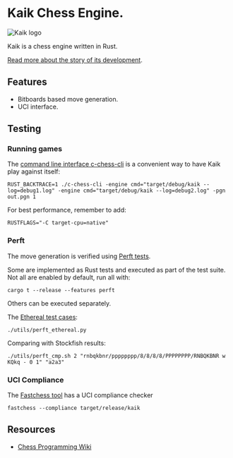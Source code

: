 # Kaik Chess Engine.

![Kaik logo](kaik_small.jpeg)

Kaik is a chess engine written in Rust.

[Read more about the story of its development](https://docs.google.com/document/d/e/2PACX-1vQY7HSYDMW61Dagpkt2_ApORg0S4KayXvj3mwOpUI-OoNZVcaMjGGsVzT7NiYJ3Isv3cW5KeT_oVwDN/pub).

## Features

- Bitboards based move generation.
- UCI interface.

## Testing

### Running games

The [command line interface c-chess-cli](https://github.com/lucasart/c-chess-cli) is a convenient way to have Kaik play against itself:

    RUST_BACKTRACE=1 ./c-chess-cli -engine cmd="target/debug/kaik --log=debug1.log" -engine cmd="target/debug/kaik --log=debug2.log" -pgn out.pgn 1

For best performance, remember to add:

    RUSTFLAGS="-C target-cpu=native"

### Perft

The move generation is verified using [Perft tests](https://www.chessprogramming.org/Perft).

Some are implemented as Rust tests and executed as part of the test suite. Not all are enabled by default, run all with:

    cargo t --release --features perft

Others can be executed separately.

The [Ethereal test cases](https://github.com/AndyGrant/Ethereal/blob/master/src/perft/standard.epd):

    ./utils/perft_ethereal.py

Comparing with Stockfish results:

    ./utils/perft_cmp.sh 2 "rnbqkbnr/pppppppp/8/8/8/8/PPPPPPPP/RNBQKBNR w KQkq - 0 1" "a2a3"

### UCI Compliance

The [Fastchess tool](https://github.com/Disservin/fastchess?tab=readme-ov-file) has a UCI compliance checker

    fastchess --compliance target/release/kaik

## Resources

- [Chess Programming Wiki](https://www.chessprogramming.org)